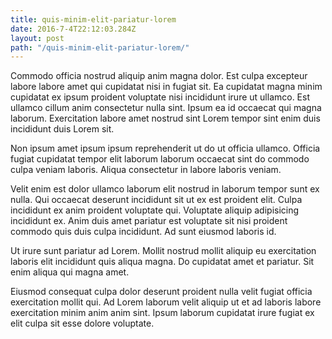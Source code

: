 ```yaml
---
title: quis-minim-elit-pariatur-lorem
date: 2016-7-4T22:12:03.284Z
layout: post
path: "/quis-minim-elit-pariatur-lorem/"
---
```


Commodo officia nostrud aliquip anim magna dolor. Est culpa excepteur labore labore amet qui cupidatat nisi in fugiat sit. Ea cupidatat magna minim cupidatat ex ipsum proident voluptate nisi incididunt irure ut ullamco. Est ullamco cillum anim consectetur nulla sint. Ipsum ea id occaecat qui magna laborum. Exercitation labore amet nostrud sint Lorem tempor sint enim duis incididunt duis Lorem sit.

Non ipsum amet ipsum ipsum reprehenderit ut do ut officia ullamco. Officia fugiat cupidatat tempor elit laborum laborum occaecat sint do commodo culpa veniam laboris. Aliqua consectetur in labore laboris veniam.

Velit enim est dolor ullamco laborum elit nostrud in laborum tempor sunt ex nulla. Qui occaecat deserunt incididunt sit ut ex est proident elit. Culpa incididunt ex anim proident voluptate qui. Voluptate aliquip adipisicing incididunt ex. Anim duis amet pariatur est voluptate sit nisi proident commodo quis duis culpa incididunt. Ad sunt eiusmod laboris id.

Ut irure sunt pariatur ad Lorem. Mollit nostrud mollit aliquip eu exercitation laboris elit incididunt quis aliqua magna. Do cupidatat amet et pariatur. Sit enim aliqua qui magna amet.

Eiusmod consequat culpa dolor deserunt proident nulla velit fugiat officia exercitation mollit qui. Ad Lorem laborum velit aliquip ut et ad laboris labore exercitation minim anim anim sint. Ipsum laborum cupidatat irure fugiat ex elit culpa sit esse dolore voluptate.